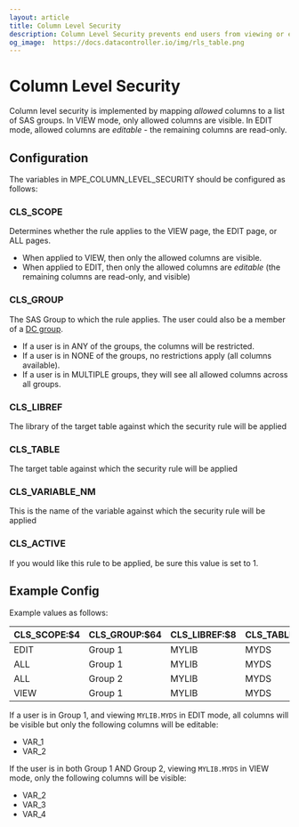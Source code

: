 ```yaml
---
layout: article
title: Column Level Security
description: Column Level Security prevents end users from viewing or editing specific columns in SAS according to their group membership.
og_image:  https://docs.datacontroller.io/img/rls_table.png
---
```


# Column Level Security

Column level security is implemented by mapping _allowed_ columns to a list of SAS groups. In VIEW mode, only allowed columns are visible.  In EDIT mode, allowed columns are _editable_ - the remaining columns are read-only.

## Configuration

The variables in MPE_COLUMN_LEVEL_SECURITY should be configured as follows:

### CLS_SCOPE
Determines whether the rule applies to the VIEW page, the EDIT page, or ALL pages.  

- When applied to VIEW, then only the allowed columns are visible.
- When applied to EDIT, then only the allowed columns are _editable_ (the remaining columns are read-only, and visible)

### CLS_GROUP
The SAS Group to which the rule applies.  The user could also be a member of a [DC group](/dcc-groups). 

 - If a user is in ANY of the groups, the columns will be restricted.  
 - If a user is in NONE of the groups, no restrictions apply (all columns available).
 - If a user is in MULTIPLE groups, they will see all allowed columns across all groups.

### CLS_LIBREF
The library of the target table against which the security rule will be applied

### CLS_TABLE
The target table against which the security rule will be applied

### CLS_VARIABLE_NM
This is the name of the variable against which the security rule will be applied

### CLS_ACTIVE
If you would like this rule to be applied, be sure this value is set to 1.


## Example Config
Example values as follows:

|CLS_SCOPE:$4|CLS_GROUP:$64|CLS_LIBREF:$8| CLS_TABLE:$32|CLS_VARIABLE_NM:$32|CLS_ACTIVE:8.|
|---|---|---|---|---|---|
|EDIT|Group 1|MYLIB|MYDS|VAR_1|1|
|ALL|Group 1|MYLIB|MYDS|VAR_2|1|
|ALL|Group 2|MYLIB|MYDS|VAR_3|1|
|VIEW|Group 1|MYLIB|MYDS|VAR_4|1|


If a user is in Group 1, and viewing `MYLIB.MYDS` in EDIT mode, all columns will be visible but only the following columns will be editable:

* VAR_1
* VAR_2

If the user is in both Group 1 AND Group 2, viewing `MYLIB.MYDS` in VIEW mode, only the following columns will be visible:

* VAR_2
* VAR_3
* VAR_4